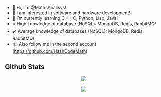 - 👋 Hi, I’m @MathsAnalisys!
- 👀 I am interested in software and hardware development!
- 🌱 I’m currently learning C++, C, Python, Lisp, Java!
- ⭐ High knowledge of database (NoSQL): MongoDB, Redis, RabbitMQ!
- ✔️ Average knowledge of databases (NoSQL): MongoDB, Redis, RabbitMQ!
- ✍️ Also follow me in the second account (https://github.com/HashCodeMath)

## Github Stats  
<div align="center"><img src="https://github-readme-stats.vercel.app/api?username=MathsAnalisys&show_icons=true&count_private=true&hide_border=true" align="center" /></div>  
<br/> 
<div align="center">
<img src="https://komarev.com/ghpvc/?username=MathsAnalisys&&style=flat-square" align="center" />
</div>  
<br/>  
<div align="center"></div>
<br />
